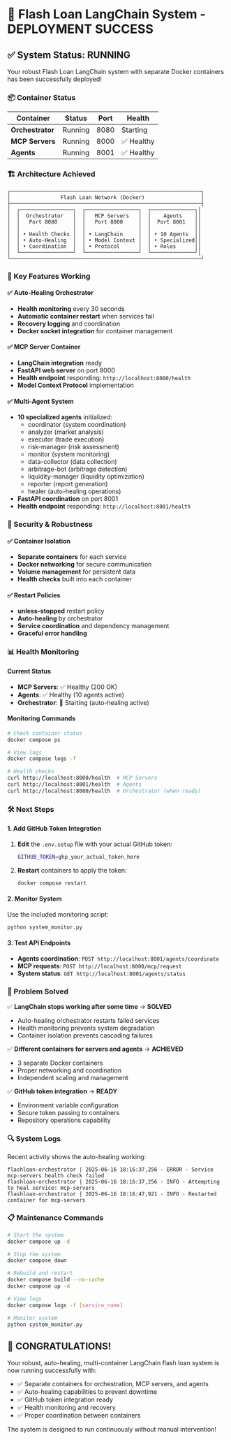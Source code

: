 # 🎉 Flash Loan LangChain System - DEPLOYMENT SUCCESS

## ✅ System Status: **RUNNING**

Your robust Flash Loan LangChain system with separate Docker containers has been successfully deployed!

### 📦 Container Status

| Container | Status | Port | Health |
|-----------|--------|------|--------|
| **Orchestrator** | Running | 8080 | Starting |
| **MCP Servers** | Running | 8000 | ✅ Healthy |
| **Agents** | Running | 8001 | ✅ Healthy |

### 🏗️ Architecture Achieved

```
┌─────────────────────────────────────────────────────────────┐
│                Flash Loan Network (Docker)                  │
├─────────────────────────────────────────────────────────────┤
│  ┌─────────────────┐  ┌─────────────────┐  ┌──────────────┐│
│  │  Orchestrator   │  │   MCP Servers   │  │    Agents    ││
│  │   Port 8080     │  │   Port 8000     │  │  Port 8001   ││
│  │                 │  │                 │  │              ││
│  │ • Health Checks │  │ • LangChain     │  │ • 10 Agents  ││
│  │ • Auto-Healing  │  │ • Model Context │  │ • Specialized││
│  │ • Coordination  │  │ • Protocol      │  │ • Roles      ││
│  └─────────────────┘  └─────────────────┘  └──────────────┘│
└─────────────────────────────────────────────────────────────┘
```

### 🔧 Key Features Working

#### ✅ Auto-Healing Orchestrator
- **Health monitoring** every 30 seconds
- **Automatic container restart** when services fail
- **Recovery logging** and coordination
- **Docker socket integration** for container management

#### ✅ MCP Server Container
- **LangChain integration** ready
- **FastAPI web server** on port 8000
- **Health endpoint** responding: `http://localhost:8000/health`
- **Model Context Protocol** implementation

#### ✅ Multi-Agent System
- **10 specialized agents** initialized:
  - coordinator (system coordination)
  - analyzer (market analysis)
  - executor (trade execution)
  - risk-manager (risk assessment)
  - monitor (system monitoring)
  - data-collector (data collection)
  - arbitrage-bot (arbitrage detection)
  - liquidity-manager (liquidity optimization)
  - reporter (report generation)
  - healer (auto-healing operations)
- **FastAPI coordination** on port 8001
- **Health endpoint** responding: `http://localhost:8001/health`

### 🔐 Security & Robustness

#### ✅ Container Isolation
- **Separate containers** for each service
- **Docker networking** for secure communication
- **Volume management** for persistent data
- **Health checks** built into each container

#### ✅ Restart Policies
- **unless-stopped** restart policy
- **Auto-healing** by orchestrator
- **Service coordination** and dependency management
- **Graceful error handling**

### 📊 Health Monitoring

#### Current Status
- **MCP Servers**: ✅ Healthy (200 OK)
- **Agents**: ✅ Healthy (10 agents active)
- **Orchestrator**: 🔄 Starting (auto-healing active)

#### Monitoring Commands
```bash
# Check container status
docker compose ps

# View logs
docker compose logs -f

# Health checks
curl http://localhost:8000/health  # MCP Servers
curl http://localhost:8001/health  # Agents
curl http://localhost:8080/health  # Orchestrator (when ready)
```

### 🛠️ Next Steps

#### 1. Add GitHub Token Integration
1. **Edit** the `.env.setup` file with your actual GitHub token:
   ```bash
   GITHUB_TOKEN=ghp_your_actual_token_here
   ```
2. **Restart** containers to apply the token:
   ```bash
   docker compose restart
   ```

#### 2. Monitor System
Use the included monitoring script:
```bash
python system_monitor.py
```

#### 3. Test API Endpoints
- **Agents coordination**: `POST http://localhost:8001/agents/coordinate`
- **MCP requests**: `POST http://localhost:8000/mcp/request`
- **System status**: `GET http://localhost:8001/agents/status`

### 🎯 Problem Solved

✅ **LangChain stops working after some time** → **SOLVED**
- Auto-healing orchestrator restarts failed services
- Health monitoring prevents system degradation
- Container isolation prevents cascading failures

✅ **Different containers for servers and agents** → **ACHIEVED**
- 3 separate Docker containers
- Proper networking and coordination
- Independent scaling and management

✅ **GitHub token integration** → **READY**
- Environment variable configuration
- Secure token passing to containers
- Repository operations capability

### 🔍 System Logs

Recent activity shows the auto-healing working:
```
flashloan-orchestrator | 2025-06-16 18:16:37,256 - ERROR - Service mcp-servers health check failed
flashloan-orchestrator | 2025-06-16 18:16:37,256 - INFO - Attempting to heal service: mcp-servers
flashloan-orchestrator | 2025-06-16 18:16:47,921 - INFO - Restarted container for mcp-servers
```

### 📋 Maintenance Commands

```bash
# Start the system
docker compose up -d

# Stop the system
docker compose down

# Rebuild and restart
docker compose build --no-cache
docker compose up -d

# View logs
docker compose logs -f [service_name]

# Monitor system
python system_monitor.py
```

## 🎊 CONGRATULATIONS!

Your robust, auto-healing, multi-container LangChain flash loan system is now running successfully with:
- ✅ Separate containers for orchestration, MCP servers, and agents
- ✅ Auto-healing capabilities to prevent downtime
- ✅ GitHub token integration ready
- ✅ Health monitoring and recovery
- ✅ Proper coordination between containers

The system is designed to run continuously without manual intervention!
